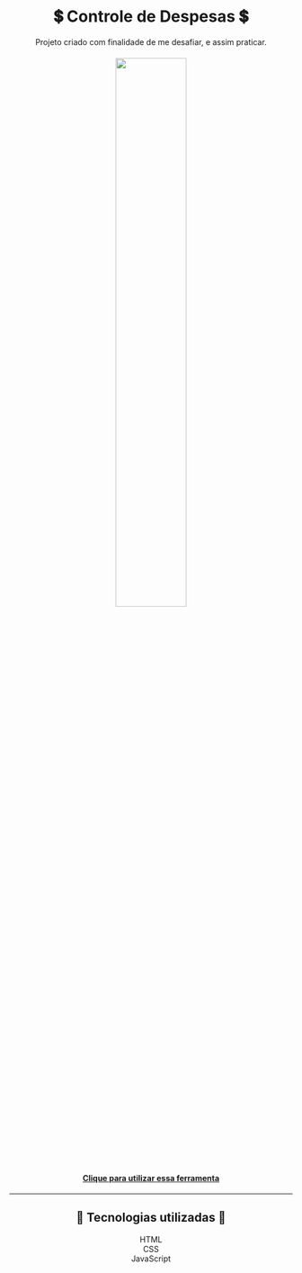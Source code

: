 <h1 align="center">💲 Controle de Despesas 💲</h1>

<p align="center">Projeto criado com finalidade de me desafiar, e assim praticar.</p>
<h6  align="center"><img src="https://user-images.githubusercontent.com/65639478/125203996-67678d00-e251-11eb-9aa2-92da8c45f0e3.png" width="50%" height="50%"></img></h6>

<h4 align="center"><a target="_blank" href="https://lucasfelipeluz.github.io/project/controle-financeiro">Clique para utilizar essa ferramenta</a></h4>
<hr>
<h2  align="center">🎁 Tecnologias utilizadas 🎁</h2>
<p align="center"> 
HTML <br>
CSS <br>
JavaScript <br></p>

